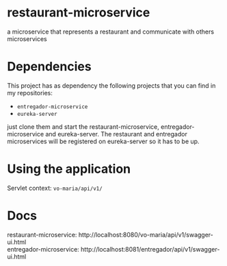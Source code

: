 # restaurant-microservice
a microservice that represents a restaurant and communicate with others microservices

# Dependencies
This project has as dependency the following projects that you can find in my repositories:   
  
  - ``entregador-microservice``
  - ``eureka-server``

just clone them and start the restaurant-microservice, entregador-microservice and eureka-server.
The restaurant and entregador microservices will be registered on eureka-server so it has to be up.

# Using the application
Servlet context: ``vo-maria/api/v1/``

# Docs
restaurant-microservice: http://localhost:8080/vo-maria/api/v1/swagger-ui.html  
entregador-microservice: http://localhost:8081/entregador/api/v1/swagger-ui.html
